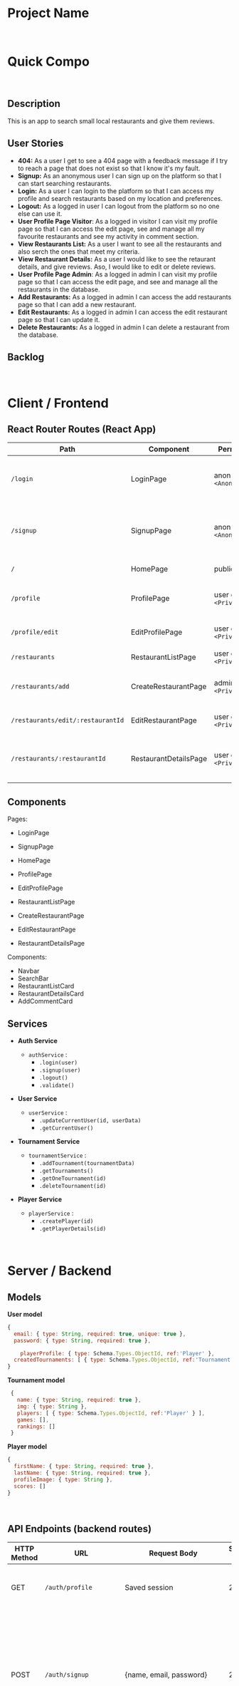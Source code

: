# Project Name

<br>

# Quick Compo

<br>

## Description

This is an app to search small local restaurants and give them reviews.

## User Stories

- **404:** As a user I get to see a 404 page with a feedback message if I try to reach a page that does not exist so that I know it's my fault.
- **Signup:** As an anonymous user I can sign up on the platform so that I can start searching restaurants.
- **Login:** As a user I can login to the platform so that I can access my profile and search restaurants based on my location and preferences.
- **Logout:** As a logged in user I can logout from the platform so no one else can use it.
- **User Profile Page Visitor**: As a logged in visitor I can visit my profile page so that I can access the edit page, see and manage all my favourite restaurants and see my activity in comment section.
- **View Restaurants List:** As a user I want to see all the restaurants and also serch the ones that meet my criteria.
- **View Restaurant Details:** As a user I would like to see the retaurant details, and give reviews. Aso, I would like to edit or delete reviews.
- **User Profile Page Admin**: As a logged in admin I can visit my profile page so that I can access the edit page, and see and manage all the restaurants in the database.
- **Add Restaurants:** As a logged in admin I can access the add restaurants page so that I can add a new restaurant.
- **Edit Restaurants:** As a logged in admin I can access the edit restaurant page so that I can update it.
- **Delete Restaurants:** As a logged in admin I can delete a restaurant from the database.

## Backlog

<br>

# Client / Frontend

## React Router Routes (React App)

| Path                              | Component             | Permissions                 | Behavior                                          |
| --------------------------------- | --------------------- | --------------------------- | ------------------------------------------------- |
| `/login`                          | LoginPage             | anon only `<AnonRoute>`     | Login form, navigates to home page after login.   |
| `/signup`                         | SignupPage            | anon only `<AnonRoute>`     | Signup form, navigates to home page after signup. |
| `/`                               | HomePage              | public `<Route>`            | Home page.                                        |
| `/profile`                        | ProfilePage           | user only `<PrivateRoute>`  | User profile for the current user.                |
| `/profile/edit`                   | EditProfilePage       | user only `<PrivateRoute>`  | Edit user profile form.                           |
| `/restaurants`                    | RestaurantListPage    | user only `<PrivateRoute>`  | Restaurants list.                                 |
| `/restaurants/add`                | CreateRestaurantPage  | admin only `<PrivateRoute>` | Create a new restaurant.(admin)                   |
| `/restaurants/edit/:restaurantId` | EditRestaurantPage    | user only `<PrivateRoute>`  | Edit restaurant (admin).                          |
| `/restaurants/:restaurantId`      | RestaurantDetailsPage | user only `<PrivateRoute>`  | Restaurant details. Shows info about restaurants. |

## Components

Pages:

- LoginPage

- SignupPage

- HomePage

- ProfilePage

- EditProfilePage

- RestaurantListPage

- CreateRestaurantPage

- EditRestaurantPage

- RestaurantDetailsPage

Components:

- Navbar
- SearchBar
- RestaurantListCard
- RestaurantDetailsCard
- AddCommentCard



## Services

- **Auth Service**

  - `authService` :
    - `.login(user)`
    - `.signup(user)`
    - `.logout()`
    - `.validate()`

- **User Service**

  - `userService` :
    - `.updateCurrentUser(id, userData)`
    - `.getCurrentUser()`

- **Tournament Service**

  - `tournamentService` :
    - `.addTournament(tournamentData)`
    - `.getTournaments()`
    - `.getOneTournament(id)`
    - `.deleteTournament(id)`

- **Player Service**

  - `playerService` :
    - `.createPlayer(id)`
    - `.getPlayerDetails(id)`

<br>

# Server / Backend

## Models

**User model**

```javascript
{
  email: { type: String, required: true, unique: true },
  password: { type: String, required: true },

	playerProfile: { type: Schema.Types.ObjectId, ref:'Player' },
  createdTournaments: [ { type: Schema.Types.ObjectId, ref:'Tournament' } ]
}
```

**Tournament model**

```javascript
 {
   name: { type: String, required: true },
   img: { type: String },
   players: [ { type: Schema.Types.ObjectId, ref:'Player' } ],
   games: [],
   rankings: []
 }
```

**Player model**

```javascript
{
  firstName: { type: String, required: true },
  lastName: { type: String, required: true },
  profileImage: { type: String },
  scores: []
}
```

<br>

## API Endpoints (backend routes)

| HTTP Method | URL                    | Request Body                 | Success status | Error Status | Description                                                                                                                     |
| ----------- | ---------------------- | ---------------------------- | -------------- | ------------ | ------------------------------------------------------------------------------------------------------------------------------- |
| GET         | `/auth/profile `       | Saved session                | 200            | 404          | Check if user is logged in and return profile page                                                                              |
| POST        | `/auth/signup`         | {name, email, password}      | 201            | 404          | Checks if fields not empty (422) and user not exists (409), then create user with encrypted password, and store user in session |
| POST        | `/auth/login`          | {username, password}         | 200            | 401          | Checks if fields not empty (422), if user exists (404), and if password matches (404), then stores user in session              |
| POST        | `/auth/logout`         |                              | 204            | 400          | Logs out the user                                                                                                               |
| GET         | `/api/tournaments`     |                              |                | 400          | Show all tournaments                                                                                                            |
| GET         | `/api/tournaments/:id` |                              |                |              | Show specific tournament                                                                                                        |
| POST        | `/api/tournaments`     | { name, img, players }       | 201            | 400          | Create and save a new tournament                                                                                                |
| PUT         | `/api/tournaments/:id` | { name, img, players }       | 200            | 400          | edit tournament                                                                                                                 |
| DELETE      | `/api/tournaments/:id` |                              | 201            | 400          | delete tournament                                                                                                               |
| GET         | `/api/players/:id`     |                              |                |              | show specific player                                                                                                            |
| POST        | `/api/players`         | { name, img, tournamentId }  | 200            | 404          | add player                                                                                                                      |
| PUT         | `/api/players/:id`     | { name, img }                | 201            | 400          | edit player                                                                                                                     |
| DELETE      | `/api/players/:id`     |                              | 200            | 400          | delete player                                                                                                                   |
| GET         | `/api/games`           |                              | 201            | 400          | show games                                                                                                                      |
| GET         | `/api/games/:id`       |                              |                |              | show specific game                                                                                                              |
| POST        | `/api/games`           | {player1,player2,winner,img} |                |              | add game                                                                                                                        |
| PUT         | `/api/games/:id`       | {winner,score}               |                |              | edit game                                                                                                                       |

<br>

## API's

<br>

## Packages

<br>

## Links

### Trello/Kanban

[Link to your trello board](https://trello.com/b/PBqtkUFX/curasan) or a picture of your physical board

### Git

The url to your repository and to your deployed project

[Client repository Link](https://github.com/screeeen/project-client)

[Server repository Link](https://github.com/screeeen/project-server)

[Deployed App Link](http://heroku.com)

### Slides

[Slides Link](http://slides.com) - The url to your _public_ presentation slides

### Contributors

FirstName LastName - <github-username> - <linkedin-profile-link>

FirstName LastName - <github-username> - <linkedin-profile-link>
